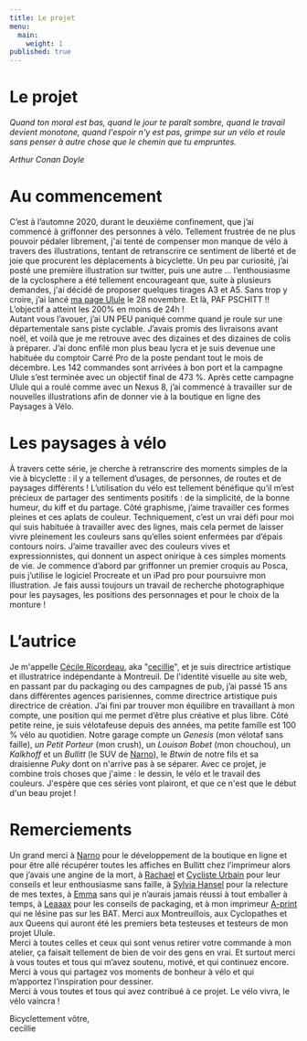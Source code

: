 ```yaml
---
title: Le projet
menu:
  main:
    weight: 1
published: true
---
```

# Le projet  

*Quand ton moral est bas, quand le jour te paraît sombre, quand le travail devient monotone, quand l'espoir n'y est pas, grimpe sur un vélo et roule sans penser à autre chose que le chemin que tu empruntes.*

*Arthur Conan Doyle*

# Au commencement  
C’est à l’automne 2020, durant le deuxième confinement, que j’ai commencé à griffonner des personnes à vélo. Tellement frustrée de ne plus pouvoir pédaler librement, j'ai tenté de compenser mon manque de vélo à travers des illustrations, tentant de retranscrire ce sentiment de liberté et de joie que procurent les déplacements à bicyclette. 
Un peu par curiosité, j’ai posté une première illustration sur twitter, puis une autre … l’enthousiasme de la cyclosphere a été tellement encourageant que, suite à plusieurs demandes, j'ai décidé de proposer quelques tirages A3 et A5. Sans trop y croire, j’ai lancé [ma page Ulule](https://fr.ulule.com/paysages-a-velo/) le 28 novembre. 
Et là, PAF PSCHITT !! L’objectif a atteint les 200% en moins de 24h !  
Autant vous l’avouer, j’ai UN PEU paniqué comme quand je roule sur une départementale sans piste cyclable. J’avais promis des livraisons avant noël, et voilà que je me retrouve avec des dizaines et des dizaines de colis à préparer. J’ai donc enfilé mon plus beau lycra et je suis devenue une habituée du comptoir Carré Pro de la poste pendant tout le mois de décembre. Les 142 commandes sont arrivées à bon port et la campagne Ulule s’est terminée avec un objectif final de 473 %.
Après cette campagne Ulule qui a roulé comme avec un Nexus 8, j’ai commencé à travailler sur de nouvelles illustrations afin de donner vie à la boutique en ligne des Paysages à Vélo.

# Les paysages à vélo  
À travers cette série, je cherche à retranscrire des moments simples de la vie à bicyclette : il y a tellement d’usages, de personnes, de routes et de paysages différents ! L’utilisation du vélo est tellement bénéfique qu’il m’est précieux de partager des sentiments positifs : de la simplicité, de la bonne humeur, du kiff et du partage.
Côté graphisme, j’aime travailler ces formes pleines et ces aplats de couleur. Techniquement, c’est un vrai défi pour moi qui suis habituée à travailler avec des lignes, mais cela permet de laisser vivre pleinement les couleurs sans qu’elles soient enfermées par d’épais contours noirs. J’aime travailler avec des couleurs vives et expressionnistes, qui donnent un aspect onirique à ces simples moments de vie.
Je commence d’abord par griffonner un premier croquis au Posca, puis j’utilise le logiciel Procreate et un iPad pro pour poursuivre mon illustration. Je fais aussi toujours un travail de recherche photographique pour les paysages, les positions des personnages et pour le choix de la monture !

# L’autrice  
Je m'appelle [Cécile Ricordeau](https://www.cecillie.fr/), aka "[cecillie](https://twitter.com/onibd)", et je suis directrice artistique et illustratrice indépendante à Montreuil. De l'identité visuelle au site web, en passant par du packaging ou des campagnes de pub, j’ai passé 15 ans dans différentes agences parisiennes, comme directrice artistique puis directrice de création. J’ai fini par trouver mon équilibre en travaillant à mon compte, une position qui me permet d’être plus créative et plus libre.
Côté petite reine, je suis vélotafeuse depuis des années, ma petite famille est 100 % vélo au quotidien. Notre garage compte un *Genesis* (mon vélotaf sans faille), *un Petit Porteur* (mon crush), un *Louison Bobet* (mon chouchou), un *Kalkhoff* et un *Bullitt* (le SUV de [Narno](https://twitter.com/Narno)), le *Btwin* de notre fils et sa draisienne *Puky* dont on n'arrive pas à se séparer.
Avec ce projet, je combine trois choses que j'aime : le dessin, le vélo et le travail des couleurs. J'espère que ces séries vont plairont, et que ce n'est que le début d'un beau projet !

# Remerciements  
Un grand merci à [Narno](https://twitter.com/Narno) pour le développement de la boutique en ligne et pour être allé récupérer toutes les affiches en Bullitt chez l’imprimeur alors que j’avais une angine de la mort, à [Rachael](https://www.instagram.com/rachael_laporte/) et [Cycliste Urbain](https://twitter.com/CyclisteUrbain) pour leur conseils et leur enthousiasme sans faille, à [Sylvia Hansel](https://twitter.com/Schneckenbuhl) pour la relecture de mes textes, à [Emma](https://www.instagram.com/emma.chaignon/) sans qui je n’aurais jamais réussi à tout emballer à temps, à [Leaaax](https://www.instagram.com/leaaaxss/) pour les conseils de packaging, et à mon imprimeur [A-print](http://www.imprimerie-aprint.com/) qui ne lésine pas sur les BAT. Merci aux Montreuillois, aux Cyclopathes et aux Queens qui auront été les premiers beta testeuses et testeurs de mon projet Ulule.  
Merci à toutes celles et ceux qui sont venus retirer votre commande à mon atelier, ça faisait tellement de bien de voir des gens en vrai.
Et surtout merci à vous toutes et tous qui m’avez soutenu, motivé, et qui continuez encore.  
Merci à vous qui partagez vos moments de bonheur à vélo et qui m’apportez l’inspiration pour dessiner.  
Merci à vous toutes et tous qui avez contribué à ce projet. Le vélo vivra, le vélo vaincra !

Bicyclettement vôtre,  
cecillie
